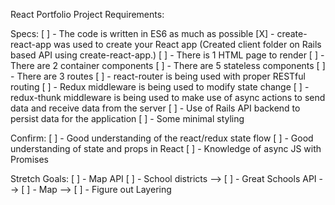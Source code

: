 React Portfolio Project Requirements:

Specs:
[ ] - The code is written in ES6 as much as possible
[X] - create-react-app was used to create your React app
    (Created client folder on Rails based API using create-react-app.)
[ ] - There is 1 HTML page to render
[ ] - There are 2 container components
[ ] - There are 5 stateless components
[ ] - There are 3 routes
[ ] - react-router is being used with proper RESTful routing
[ ] - Redux middleware is being used to modify state change
[ ] - redux-thunk middleware is being used to make use of async actions to send data and receive data from the server
[ ] - Use of Rails API backend to persist data for the application
[ ] - Some minimal styling

Confirm:
[ ] - Good understanding of the react/redux state flow
[ ] - Good understanding of state and props in React
[ ] - Knowledge of async JS with Promises

Stretch Goals:
[ ] - Map API
[ ] - School districts
    --> [ ] - Great Schools API
    --> [ ] - Map
    --> [ ] - Figure out Layering
